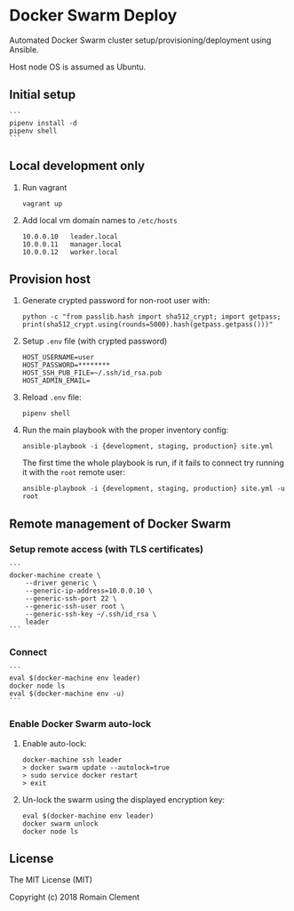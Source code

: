 # Docker Swarm Deploy

Automated Docker Swarm cluster setup/provisioning/deployment using Ansible.

Host node OS is assumed as Ubuntu.

## Initial setup

    ```
    pipenv install -d
    pipenv shell
    ```

## Local development only

1. Run vagrant

    ```
    vagrant up
    ```

2. Add local vm domain names to `/etc/hosts`

    ```
    10.0.0.10	leader.local
    10.0.0.11	manager.local
    10.0.0.12	worker.local
    ```

## Provision host

1. Generate crypted password for non-root user with:

    ```
    python -c "from passlib.hash import sha512_crypt; import getpass; print(sha512_crypt.using(rounds=5000).hash(getpass.getpass()))"
    ```

2. Setup `.env` file (with crypted password)

    ```
    HOST_USERNAME=user
    HOST_PASSWORD=********
    HOST_SSH_PUB_FILE=~/.ssh/id_rsa.pub
    HOST_ADMIN_EMAIL=
    ```

3. Reload `.env` file:
    ```
    pipenv shell
    ```

4. Run the main playbook with the proper inventory config:

    ```
    ansible-playbook -i {development, staging, production} site.yml
    ```

    The first time the whole playbook is run, if it fails to connect try running it with the `root` remote user:

    ```
    ansible-playbook -i {development, staging, production} site.yml -u root
    ```

## Remote management of Docker Swarm

### Setup remote access (with TLS certificates)

    ```
    docker-machine create \
        --driver generic \
        --generic-ip-address=10.0.0.10 \
        --generic-ssh-port 22 \
        --generic-ssh-user root \
        --generic-ssh-key ~/.ssh/id_rsa \
        leader
    ```

### Connect

    ```
    eval $(docker-machine env leader)
    docker node ls
    eval $(docker-machine env -u)
    ```

### Enable Docker Swarm auto-lock

1. Enable auto-lock:

    ```
    docker-machine ssh leader
    > docker swarm update --autolock=true
    > sudo service docker restart
    > exit
    ```

2. Un-lock the swarm using the displayed encryption key:

    ```
    eval $(docker-machine env leader)
    docker swarm unlock
    docker node ls
    ```

## License

The MIT License (MIT)

Copyright (c) 2018 Romain Clement
